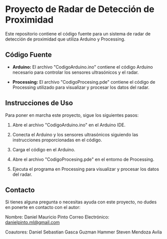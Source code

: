 # Proyecto de Radar de Detección de Proximidad

Este repositorio contiene el código fuente para un sistema de radar de detección de proximidad que utiliza Arduino y Processing.

## Código Fuente

- **Arduino:** El archivo "CodigoArduino.ino" contiene el código Arduino necesario para controlar los sensores ultrasónicos y el radar.

- **Processing:** El archivo "CodigoProcesing.pde" contiene el código de Processing utilizado para visualizar y procesar los datos del radar.

## Instrucciones de Uso

Para poner en marcha este proyecto, sigue los siguientes pasos:

1. Abre el archivo "CodigoArduino.ino" en el Arduino IDE.

2. Conecta el Arduino y los sensores ultrasónicos siguiendo las instrucciones proporcionadas en el código.

3. Carga el código en el Arduino.

4. Abre el archivo "CodigoProcesing.pde" en el entorno de Processing.

5. Ejecuta el programa en Processing para visualizar y procesar los datos del radar.

## Contacto

Si tienes alguna pregunta o necesitas ayuda con este proyecto, no dudes en ponerte en contacto con el autor:

Nombre: Daniel Mauricio Pinto
Correo Electrónico: danielpinto.ml@gmail.com

Coautores:
  Daniel Sebastian Gasca Guzman
  Hammer Steven Mendoza Avila
